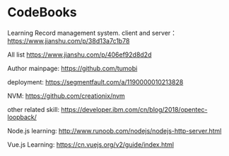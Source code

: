 # CodeBooks

Learning 
Record management system.
client and server：
https://www.jianshu.com/p/38d13a7c1b78

All list
https://www.jianshu.com/p/406ef92d8d2d

Author mainpage:
https://github.com/tumobi

deployment:
https://segmentfault.com/a/1190000010213828

NVM:
https://github.com/creationix/nvm



other related skill:
https://developer.ibm.com/cn/blog/2018/opentec-loopback/

Node.js learning:
http://www.runoob.com/nodejs/nodejs-http-server.html


Vue.js Learning:
https://cn.vuejs.org/v2/guide/index.html
